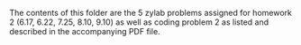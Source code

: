 The contents of this folder are the 5 zylab problems assigned for homework 2 (6.17, 6.22, 7.25, 8.10, 9.10) as well as coding problem 2 as listed and described in the accompanying PDF file.
